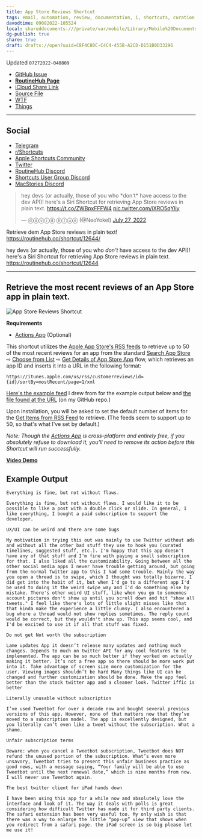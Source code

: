 ```yaml
---
title: App Store Reviews Shortcut
tags: email, automation, review, documentation, i, shortcuts, curation
davodtime: 09082022-105524
local: shareddocuments:///private/var/mobile/Library/Mobile%20Documents/iCloud~md~obsidian/Documents/OBSHIDDIAN/drafts/C8F4C80C-C4C4-455B-A2CD-D151B0D33296.md
dg-publish: true
share: true
draft: drafts://open?uuid=C8F4C80C-C4C4-455B-A2CD-D151B0D33296
---
```

Updated `07272022-040809`

- [GitHub Issue](https://github.com/extratone/i/issues/233)
- [**RoutineHub Page**](https://routinehub.co/shortcut/12644)
- [iCloud Share Link](https://www.icloud.com/shortcuts/0fd7ee1c024e4d8b9816264152968ec4)
- [Source File](https://github.com/extratone/i/blob/main/shortcuts/AppStoreReviews.shortcut)
- [WTF](https://davidblue.wtf/drafts/C8F4C80C-C4C4-455B-A2CD-D151B0D33296.html)
- [Things](things:///show?id=MhhR3WoiJpx6ZjBR4ERGWs)

---

## Social

- [Telegram](https://t.me/extratone/12427)
- [r/Shortcuts](https://reddit.com/r/shortcuts/comments/w948ug/app_store_reviews_routinehub/)
- [Apple Shortcuts Community](https://twitter.com/neoyokel/status/1552139935012032512)
- [Twitter](https://twitter.com/NeoYokel/status/1552140770748104704)
- [RoutineHub Discord](https://discord.com/channels/503976650439131183/504120881119887371/1001700631494529044)
- [Shortcuts User Group Discord](https://discord.com/channels/551914015131959308/551915117781188623/1001700835513860096)
- [MacStories Discord](https://discord.com/channels/836622115435184162/837346027144347700/1001777890960097300)

<blockquote class="twitter-tweet"><p lang="en" dir="ltr">hey devs (or actually, those of you who *don&#39;t* have access to the dev API)! here&#39;s a Siri Shortcut for retrieving App Store reviews in plain text. <a href="https://t.co/ZWBpxFFFW4">https://t.co/ZWBpxFFFW4</a> <a href="https://t.co/iXRO5qYliy">pic.twitter.com/iXRO5qYliy</a></p>&mdash; ⓓⓐⓥⓘⓓ ⓑⓛⓤⓔ (@NeoYokel) <a href="https://twitter.com/NeoYokel/status/1552140770748104704?ref_src=twsrc%5Etfw">July 27, 2022</a></blockquote> <script async src="https://platform.twitter.com/widgets.js" charset="utf-8"></script>

Retrieve dem App Store reviews in plain text! https://routinehub.co/shortcut/12644/

hey devs (or actually, those of you who *don't* have access to the dev API)! here's a Siri Shortcut for retrieving App Store reviews in plain text. https://routinehub.co/shortcut/12644

---

## Retrieve the most recent reviews of an App Store app in plain text.

![App Store Reviews Shortcut](https://user-images.githubusercontent.com/43663476/181154087-d213431a-9e7e-4cf7-a04d-41f89d27b04b.png)

**Requirements**

- [Actions App](https://apps.apple.com/us/app/actions/id1586435171) (Optional)

This shortcut utilizes the [Apple App Store's RSS feeds](https://developer.apple.com/forums/thread/98295) to retrieve up to 50 of the most recent reviews for an app from the standard [Search App Store](https://matthewcassinelli.com/actions/search-app-store/) ⇨ [Choose from List](https://matthewcassinelli.com/actions/choose-from-list/) ⇨ [Get Details of App Store App](https://matthewcassinelli.com/actions/get-details-of-app-store-app/) flow, which retrieves an app ID and inserts it into a URL in the following format:

```
https://itunes.apple.com/us/rss/customerreviews/id={id}/sortBy=mostRecent/page=1/xml
```

[Here's the example feed](https://itunes.apple.com/us/rss/customerreviews/id=1527500834/sortBy=mostRecent/page=1/xml) I drew from for the example output below and [the file found at the URL](https://github.com/extratone/i/blob/main/docs/AppStoreReviewsExample.xml) (on my GitHub repo.)

Upon installation, you will be asked to set the default number of items for the [Get Items from RSS Feed](https://matthewcassinelli.com/actions/get-items-from-rss-feed/) to retrieve. (The feeds seem to support up to 50, so that's what I've set by default.)

*Note: Though the [Actions App](https://apps.apple.com/us/app/actions/id1586435171) is cross-platform and entirely free, if you absolutely refuse to download it, you'll need to remove its action before this Shortcut will run successfully.*

[**Video Demo**](https://user-images.githubusercontent.com/43663476/181153861-35ada1c9-9181-4514-aeb4-08c9bb6cf2e4.MOV)

## Example Output

```
Everything is fine, but not without flaws.

Everything is fine, but not without flaws. I would like it to be possible to like a post with a double click or slide. In general, I like everything, I bought a paid subscription to support the developer.

UX/UI can be weird and there are some bugs

My motivation in trying this out was mainly to use Twitter without ads and without all the other bad stuff they use to hook you (curated timelines, suggested stuff, etc.). I'm happy that this app doesn't have any of that stuff and I'm fine with paying a small subscription for that. I also liked all the customizability. Going between all the other social media apps I never have trouble getting around, but going from the normal Twitter app to this I had some trouble. Mainly the way you open a thread is to swipe, which I thought was totally bizarre. I did get into the habit of it, but when I'd go to a different app I'd be used to doing it the weird swipe way and I'd do something else by mistake. There's other weird UI stuff, like when you go to someones account pictures don't show up until you scroll down and hit "show all tweets." I feel like there's lots of little slight misses like that that kinda make the experience a little clumsy. I also encountered a bug where a thread would not show replies sometimes. The reply count would be correct, but they wouldn't show up. This app seems cool, and I'd be excited to use it if all that stuff was fixed.

Do not get Not worth the subscription

Lame updates App it doesn’t release many updates and nothing much changes. Depends to much on twitter API for any cool features to be implemented. The app can be so much better if they worked on actually making it better. It’s not a free app so there should be more work put into it. Take advantage of screen size more customization for the user. Viewing images shouldn’t be hard Many things like UI can be changed and further customization should be done. Make the app feel better than the stock twitter app and a cleaner look. Twitter iffic is better

Literally unusable without subscription

I’ve used Tweetbot for over a decade now and bought several previous versions of this app. However, none of that matters now that they’ve moved to a subscription model. The app is excellently designed, but you literally can’t even like a tweet without the subscription. What a shame.

Unfair subscription terms

Beware: when you cancel a Tweetbot subscription, Tweetbot does NOT refund the unused portion of the subscription. What’s even more unsavory, Tweetbot tries to present this unfair business practice as good news, with a message saying, “Your family will be able to use Tweetbot until the next renewal date,” which is nine months from now. I will never use Tweetbot again.

The best twitter client for iPad hands down

I have been using this app for a while now and absolutely love the interface and look of it. The way it deals with polls is great considering how difficult Twitter has made it for third party clients. The safari extension has been very useful too. My only wish is that there was a way to enlarge the little “pop-up” view that shows when you redirect from a safari page. the iPad screen is so big please let me use it!
```